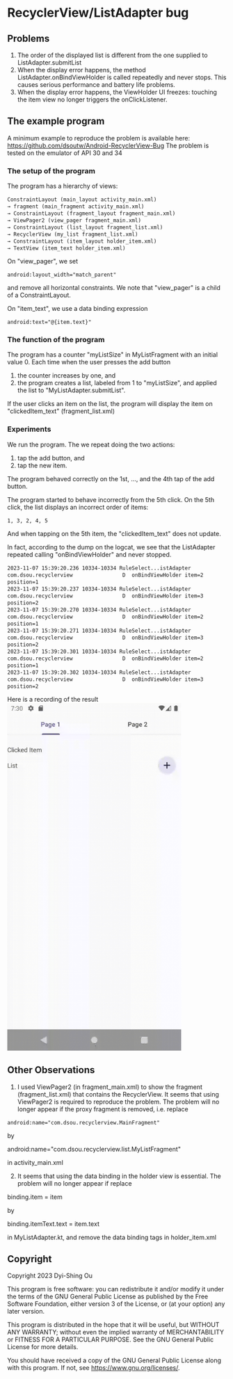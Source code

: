 # RecyclerView/ListAdapter bug

## Problems

1. The order of the displayed list is different from the one supplied to ListAdapter.submitList
2. When the display error happens, the method ListAdapter.onBindViewHolder is called repeatedly and never stops. This causes serious performance and battery life problems.
3. When the display error happens, the ViewHolder UI freezes: touching the item view no longer triggers the onClickListener.

## The example program

A minimum example to reproduce the problem is available here:
https://github.com/dsoutw/Android-RecyclerView-Bug
The problem is tested on the emulator of API 30 and 34

### The setup of the program

The program has a hierarchy of views:
```
ConstraintLayout (main_layout activity_main.xml)
→ fragment (main_fragment activity_main.xml)
→ ConstraintLayout (fragment_layout fragment_main.xml)
→ ViewPager2 (view_pager fragment_main.xml)
→ ConstraintLayout (list_layout fragment_list.xml)
→ RecyclerView (my_list fragment_list.xml)
→ ConstraintLayout (item_layout holder_item.xml)
→ TextView (item_text holder_item.xml)
```

On "view_pager", we set
```
android:layout_width="match_parent"
```
and remove all horizontal constraints. We note that "view_pager" is a child of a ConstraintLayout.

On "item_text", we use a data binding expression
```
android:text="@{item.text}"
```

### The function of the program

The program has a counter "myListSize" in MyListFragment with an initial value 0. Each time when the
user presses the add button
1. the counter increases by one, and
2. the program creates a list, labeled from 1 to "myListSize", and applied the list to "MyListAdapter.submitList".

If the user clicks an item on the list, the program will display the item on "clickedItem_text" (fragment_list.xml)

### Experiments

We run the program. The we repeat doing the two actions: 
1. tap the add button, and
2. tap the new item.

The program behaved correctly on the 1st, ..., and the 4th tap of the add button.

The program started to behave incorrectly from the 5th click.
On the 5th click, the list displays an incorrect order of items: 
```
1, 3, 2, 4, 5
```

And when tapping on the 5th item, the "clickedItem_text" does not update.

In fact, according to the dump on the logcat, we see that the ListAdapter repeated 
calling "onBindViewHolder" and never stopped.
```
2023-11-07 15:39:20.236 10334-10334 RuleSelect...istAdapter com.dsou.recyclerview                D  onBindViewHolder item=2 position=1
2023-11-07 15:39:20.237 10334-10334 RuleSelect...istAdapter com.dsou.recyclerview                D  onBindViewHolder item=3 position=2
2023-11-07 15:39:20.270 10334-10334 RuleSelect...istAdapter com.dsou.recyclerview                D  onBindViewHolder item=2 position=1
2023-11-07 15:39:20.271 10334-10334 RuleSelect...istAdapter com.dsou.recyclerview                D  onBindViewHolder item=3 position=2
2023-11-07 15:39:20.301 10334-10334 RuleSelect...istAdapter com.dsou.recyclerview                D  onBindViewHolder item=2 position=1
2023-11-07 15:39:20.302 10334-10334 RuleSelect...istAdapter com.dsou.recyclerview                D  onBindViewHolder item=3 position=2
```

Here is a recording of the result
<img src="preview/preview.gif" alt="recording" width="400"/>

## Other Observations

1. I used ViewPager2 (in fragment_main.xml) to show the fragment (fragment_list.xml) that contains the RecyclerView. It seems that using ViewPager2 is required to reproduce the problem. The problem will no longer appear if the proxy fragment is removed, i.e. replace
```
android:name="com.dsou.recyclerview.MainFragment"
```
by  

android:name="com.dsou.recyclerview.list.MyListFragment"

in activity_main.xml

2. It seems that using the data binding in the holder view is essential. The problem will no longer appear if replace

binding.item = item

by 

binding.itemText.text = item.text

in MyListAdapter.kt, and remove the data binding tags in holder_item.xml

## Copyright

Copyright 2023 Dyi-Shing Ou

This program is free software: you can redistribute it and/or modify it under the terms of
the GNU General Public License as published by the Free Software Foundation,
either version 3 of the License, or (at your option) any later version.

This program is distributed in the hope that it will be useful, but WITHOUT ANY WARRANTY;
without even the implied warranty of MERCHANTABILITY or FITNESS FOR A PARTICULAR PURPOSE.
See the GNU General Public License for more details.

You should have received a copy of the GNU General Public License along with this program.
If not, see <https://www.gnu.org/licenses/>.
